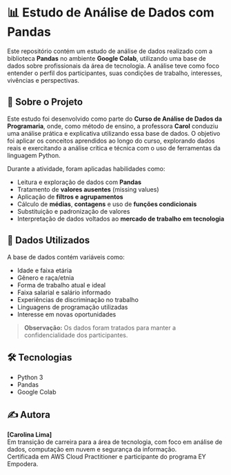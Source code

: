 # 📊 Estudo de Análise de Dados com Pandas

Este repositório contém um estudo de análise de dados realizado com a biblioteca **Pandas** no ambiente **Google Colab**, utilizando uma base de dados sobre profissionais da área de tecnologia. A análise teve como foco entender o perfil dos participantes, suas condições de trabalho, interesses, vivências e perspectivas.

## 📁 Sobre o Projeto

Este estudo foi desenvolvido como parte do **Curso de Análise de Dados da Programaria**, onde, como método de ensino, a professora **Carol** conduziu uma análise prática e explicativa utilizando essa base de dados. O objetivo foi aplicar os conceitos aprendidos ao longo do curso, explorando dados reais e exercitando a análise crítica e técnica com o uso de ferramentas da linguagem Python.

Durante a atividade, foram aplicadas habilidades como:
- Leitura e exploração de dados com **Pandas**
- Tratamento de **valores ausentes** (missing values)
- Aplicação de **filtros e agrupamentos**
- Cálculo de **médias**, **contagens** e uso de **funções condicionais**
- Substituição e padronização de valores
- Interpretação de dados voltados ao **mercado de trabalho em tecnologia**

## 🧩 Dados Utilizados

A base de dados contém variáveis como:
- Idade e faixa etária
- Gênero e raça/etnia
- Forma de trabalho atual e ideal
- Faixa salarial e salário informado
- Experiências de discriminação no trabalho
- Linguagens de programação utilizadas
- Interesse em novas oportunidades

> **Observação:** Os dados foram tratados para manter a confidencialidade dos participantes.

## 🛠️ Tecnologias

- Python 3
- Pandas
- Google Colab


## ✍️ Autora

**[Carolina Lima]**  
Em transição de carreira para a área de tecnologia, com foco em análise de dados, computação em nuvem e segurança da informação.  
Certificada em AWS Cloud Practitioner e participante do programa EY Empodera.
